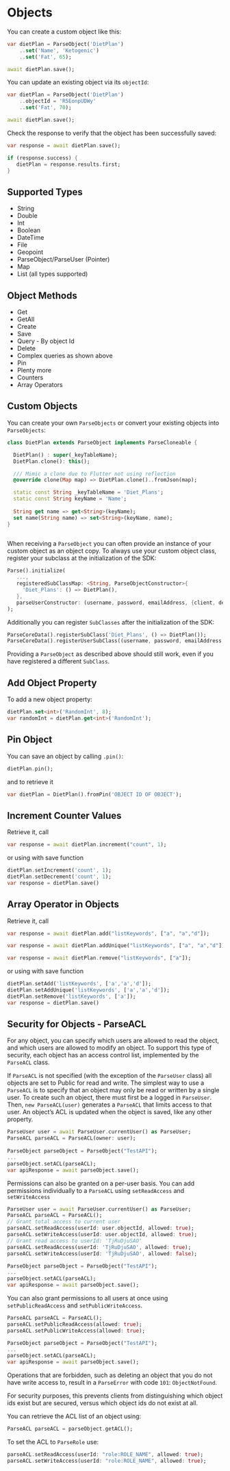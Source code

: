 # Objects

You can create a custom object like this:

```dart
var dietPlan = ParseObject('DietPlan')
	..set('Name', 'Ketogenic')
	..set('Fat', 65);

await dietPlan.save();
```

You can update an existing object via its `objectId`:

```dart
var dietPlan = ParseObject('DietPlan')
	..objectId = 'R5EonpUDWy'
	..set('Fat', 70);

await dietPlan.save();
```

Check the response to verify that the object has been successfully saved:

```dart
var response = await dietPlan.save();

if (response.success) {
   dietPlan = response.results.first;
}
```

## Supported Types

* String
* Double
* Int
* Boolean
* DateTime
* File
* Geopoint
* ParseObject/ParseUser (Pointer)
* Map
* List (all types supported)

## Object Methods

* Get
* GetAll
* Create
* Save
* Query - By object Id
* Delete
* Complex queries as shown above
* Pin
* Plenty more
* Counters
* Array Operators

## Custom Objects

You can create your own `ParseObjects` or convert your existing objects into `ParseObjects`:

```dart
class DietPlan extends ParseObject implements ParseCloneable {

  DietPlan() : super(_keyTableName);
  DietPlan.clone(): this();

  /// Mimic a clone due to Flutter not using reflection
  @override clone(Map map) => DietPlan.clone()..fromJson(map);

  static const String _keyTableName = 'Diet_Plans';
  static const String keyName = 'Name';
  
  String get name => get<String>(keyName);
  set name(String name) => set<String>(keyName, name);
}
  
```

When receiving a `ParseObject` you can often provide an instance of your custom object as an object copy. To always use your custom object class, register your subclass at the initialization of the SDK:

```dart
Parse().initialize(
   ...,
   registeredSubClassMap: <String, ParseObjectConstructor>{
     'Diet_Plans': () => DietPlan(),
   },
   parseUserConstructor: (username, password, emailAddress, {client, debug, sessionToken}) => CustomParseUser(username, password, emailAddress),
);
```

Additionally you can register `SubClasses` after the initialization of the SDK:

```dart
ParseCoreData().registerSubClass('Diet_Plans', () => DietPlan());
ParseCoreData().registerUserSubClass((username, password, emailAddress, {client, debug, sessionToken}) => CustomParseUser(username, password, emailAddress));
```

Providing a `ParseObject` as described above should still work, even if you have registered a different `SubClass`.

## Add Object Property

To add a new object property:

```dart
dietPlan.set<int>('RandomInt', 8);
var randomInt = dietPlan.get<int>('RandomInt');
```

## Pin Object

You can save an object by calling `.pin()`:

```dart
dietPlan.pin();
```

and to retrieve it

```dart
var dietPlan = DietPlan().fromPin('OBJECT ID OF OBJECT');
```

## Increment Counter Values
Retrieve it, call

```dart
var response = await dietPlan.increment("count", 1);
```

or using with save function

```dart
dietPlan.setIncrement('count', 1);
dietPlan.setDecrement('count', 1);
var response = dietPlan.save()
```

## Array Operator in Objects
Retrieve it, call

```dart
var response = await dietPlan.add("listKeywords", ["a", "a","d"]);

var response = await dietPlan.addUnique("listKeywords", ["a", "a","d"]);

var response = await dietPlan.remove("listKeywords", ["a"]);
```

or using with save function

```dart
dietPlan.setAdd('listKeywords', ['a','a','d']);
dietPlan.setAddUnique('listKeywords', ['a','a','d']);
dietPlan.setRemove('listKeywords', ['a']);
var response = dietPlan.save()
```

## Security for Objects - ParseACL
For any object, you can specify which users are allowed to read the object, and which users are allowed to modify an object.
To support this type of security, each object has an access control list, implemented by the `ParseACL` class.

If `ParseACL` is not specified (with the exception of the `ParseUser` class) all objects are set to Public for read and write.
The simplest way to use a `ParseACL` is to specify that an object may only be read or written by a single user.
To create such an object, there must first be a logged in `ParseUser`. Then, `new ParseACL(user)` generates a `ParseACL` that limits access to that user. An object’s ACL is updated when the object is saved, like any other property.

```dart
ParseUser user = await ParseUser.currentUser() as ParseUser;
ParseACL parseACL = ParseACL(owner: user);
  
ParseObject parseObject = ParseObject("TestAPI");
...
parseObject.setACL(parseACL);
var apiResponse = await parseObject.save();
```

Permissions can also be granted on a per-user basis. You can add permissions individually to a `ParseACL` using `setReadAccess` and `setWriteAccess`

```dart
ParseUser user = await ParseUser.currentUser() as ParseUser;
ParseACL parseACL = ParseACL();
// Grant total access to current user
parseACL.setReadAccess(userId: user.objectId, allowed: true);
parseACL.setWriteAccess(userId: user.objectId, allowed: true);
// Grant read access to userId: 'TjRuDjuSAO' 
parseACL.setReadAccess(userId: 'TjRuDjuSAO', allowed: true);
parseACL.setWriteAccess(userId: 'TjRuDjuSAO', allowed: false);

ParseObject parseObject = ParseObject("TestAPI");
...
parseObject.setACL(parseACL);
var apiResponse = await parseObject.save();
```

You can also grant permissions to all users at once using `setPublicReadAccess` and `setPublicWriteAccess`.

```dart
ParseACL parseACL = ParseACL();
parseACL.setPublicReadAccess(allowed: true);
parseACL.setPublicWriteAccess(allowed: true);

ParseObject parseObject = ParseObject("TestAPI");
...  
parseObject.setACL(parseACL);
var apiResponse = await parseObject.save();
```

Operations that are forbidden, such as deleting an object that you do not have write access to, result in a `ParseError` with code `101`: `ObjectNotFound`.

For security purposes, this prevents clients from distinguishing which object ids exist but are secured, versus which object ids do not exist at all.

You can retrieve the ACL list of an object using:

```dart
ParseACL parseACL = parseObject.getACL();
```

To set the ACL to `ParseRole` use:

```dart
parseACL.setReadAccess(userId: "role:ROLE_NAME", allowed: true);
parseACL.setWriteAccess(userId: "role:ROLE_NAME", allowed: true);
```